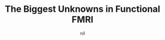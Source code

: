 ---
title: "The Biggest Unknowns in Functional FMRI"
project_id: 
date: nil
conference_id: ""
presenters:
   - peter_bandettini
summary: "<p>OHBM 2004 education program, Budapest</p>"
file: /assets/presentations/T155.ppt
filename: T155.ppt
layout: presentation
---